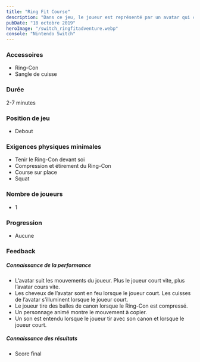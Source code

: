 ```yaml
---
title: "Ring Fit Course"
description: "Dans ce jeu, le joueur est représenté par un avatar qui court dans la nature, le Ring-Con en mains. Selon le niveau, le joueur doit passer à travers des obstacles."
pubDate: "18 octobre 2019"
heroImage: "/switch_ringfitadventure.webp"
console: "Nintendo Switch"
---
```


### Accessoires

- Ring-Con
- Sangle de cuisse

### Durée

2-7 minutes

### Position de jeu

- Debout

### Exigences physiques minimales

- Tenir le Ring-Con devant soi
- Compression et étirement du Ring-Con
- Course sur place
- Squat

### Nombre de joueurs

- 1

### Progression

- Aucune

### Feedback

##### Connaissance de la performance

- L’avatar suit les mouvements du joueur. Plus le joueur court vite, plus l’avatar cours vite.
- Les cheveux de l’avatar sont en feu lorsque le joueur court. Les cuisses de l’avatar s’illuminent lorsque le joueur court.
- Le joueur tire des balles de canon lorsque le Ring-Con est compressé.
- Un personnage animé montre le mouvement à copier.
- Un son est entendu lorsque le joueur tir avec son canon et lorsque le joueur court.

##### Connaissance des résultats

- Score final

